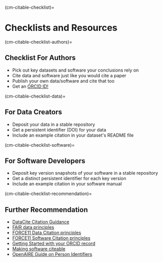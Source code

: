 (cm-citable-checklist)=
# Checklists and Resources

(cm-citable-checklist-authors)=
## Checklist For Authors

- Pick out key datasets and software your conclusions rely on
- Cite data and software just like you would cite a paper
- Publish your own data/software and cite that too
- Get an [ORCID ID!](https://orcid.org/)

(cm-citable-checklist-data)=
## For Data Creators

- Deposit your data in a stable repository
- Get a persistent identifier (DOI) for your data
- Include an example citation in your dataset's README file

(cm-citable-checklist-software)=
## For Software Developers

- Deposit key version snapshots of your software in a stable repository
- Get a distinct persistent identifier for each key version
- Include an example citation in your software manual

(cm-citable-checklist-recommendation)=
## Further Recommendation

- [DataCite Citation Guidance](https://datacite.org/cite-your-data.html)
- [FAIR data principles](https://www.force11.org/group/fairgroup/fairprinciples)
- [FORCE11 Data Citation principles](https://www.force11.org/datacitationprinciples)
- [FORCE11 Software Citation principles](https://www.force11.org/software-citation-principles)
- [Getting Started with your ORCID record](https://support.orcid.org/hc/en-us/articles/360006896894-Getting-started-with-your-ORCID-record)
- [Making software citeable](https://the-turing-way.netlify.app/communication/citable/citable-cite#citing-software)
- [OpenAIRE Guide on Person Identifiers](https://www.openaire.eu/how-can-identifiers-improve-the-dissemination-of-your-research-outputs)
